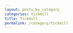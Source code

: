 ```yaml
---
layout: posts_by_category
categories: tickmill
title: Tickmill
permalink: /category/tickmill
---
```


